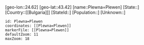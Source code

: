 ﻿---
location: [43.42,24.62]
mapzoom: [7,12] 
mapmarker: city 
type: City
tags:
- geo/City


SpocWebEntityId: 33408
isDeleted: false
confidential: public

---
[geo-lon::24.62]
[geo-lat::43.42]
[name::Plewna=Plewen]
[State::]
[Country::[[Bulgaria]]]
[StateId::]
[Population::]
[Unknown::]


```leaflet
id: Plewna=Plewen
coordinates: [[Plewna=Plewen]]
markerFile: [[Plewna=Plewen]]
defaultZoom: 11 
maxZoom: 18
```
